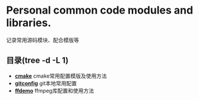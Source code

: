 
# Personal common code modules and libraries.
记录常用源码模块、配合模版等

## 目录(tree -d -L 1)
* **[cmake](./gitconfig)** cmake常用配置模版及使用方法  
* **[gitconfig](./gitconfig)** git本地常用配置  
* **[ffdemo](./ffdemo)** ffmpeg库配置和使用方法  

